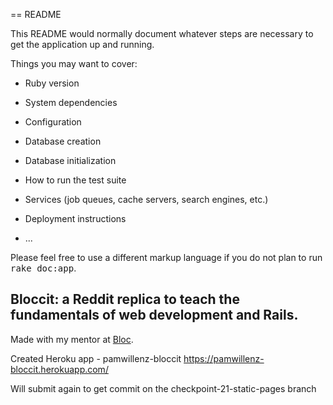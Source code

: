 == README

This README would normally document whatever steps are necessary to get the
application up and running.

Things you may want to cover:

* Ruby version

* System dependencies

* Configuration

* Database creation

* Database initialization

* How to run the test suite

* Services (job queues, cache servers, search engines, etc.)

* Deployment instructions

* ...


Please feel free to use a different markup language if you do not plan to run
<tt>rake doc:app</tt>.

## Bloccit: a Reddit replica to teach the fundamentals of web development and Rails.

Made with my mentor at [Bloc](http://bloc.io). 

Created Heroku app - pamwillenz-bloccit
https://pamwillenz-bloccit.herokuapp.com/

Will submit again to get commit on the checkpoint-21-static-pages branch
